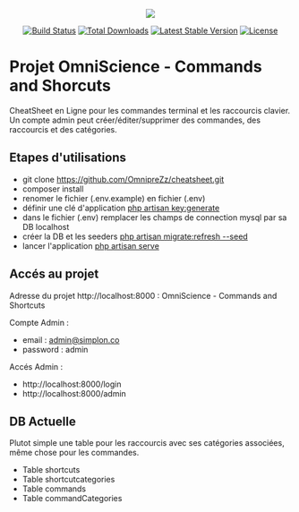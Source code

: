 <p align="center"><img src="https://laravel.com/assets/img/components/logo-laravel.svg"></p>

<p align="center">
<a href="https://travis-ci.org/laravel/framework"><img src="https://travis-ci.org/laravel/framework.svg" alt="Build Status"></a>
<a href="https://packagist.org/packages/laravel/framework"><img src="https://poser.pugx.org/laravel/framework/d/total.svg" alt="Total Downloads"></a>
<a href="https://packagist.org/packages/laravel/framework"><img src="https://poser.pugx.org/laravel/framework/v/stable.svg" alt="Latest Stable Version"></a>
<a href="https://packagist.org/packages/laravel/framework"><img src="https://poser.pugx.org/laravel/framework/license.svg" alt="License"></a>
</p>

# Projet OmniScience - Commands and Shorcuts

CheatSheet en Ligne pour les commandes terminal et les raccourcis clavier. Un compte admin peut créer/éditer/supprimer des commandes, des raccourcis et des catégories.



## Etapes d'utilisations

- git clone https://github.com/OmnipreZz/cheatsheet.git
- composer install
- renomer le fichier (.env.example) en fichier (.env)
- définir une clé d'application [php artisan key:generate](https://laravel.com/docs/5.7/installation#configuration)
- dans le fichier (.env) remplacer les champs de connection mysql par sa DB localhost
- créer la DB et les seeders [php artisan migrate:refresh --seed](https://laravel.com/docs/5.7/migrations)
- lancer l'application [php artisan serve](https://laravel.com/docs/5.7/installation#configuration)



## Accés au projet

Adresse du projet http://localhost:8000 : OmniScience - Commands and Shortcuts

Compte Admin :

- email : admin@simplon.co
- password : admin

Accés Admin : 

- http://localhost:8000/login
- http://localhost:8000/admin



## DB Actuelle

Plutot simple une table pour les raccourcis avec ses catégories associées, même chose pour les commandes.

- Table shortcuts
- Table shortcutcategories
- Table commands
- Table commandCategories
